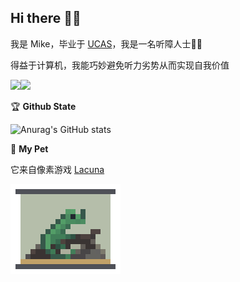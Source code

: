 <h2 color="#bd93f9">Hi there 👋🏼</h2>

我是 Mike，毕业于 [UCAS](https://www.ucas.ac.cn/)，我是一名听障人士🦻🏼

得益于计算机，我能巧妙避免听力劣势从而实现自我价值

![](https://img.shields.io/badge/像素党-blue)![](https://img.shields.io/badge/图吧垃圾佬-blue)

🏆 **Github State**

![Anurag's GitHub stats](https://github-readme-stats.vercel.app/api?username=lmk123568&hide_title=True&hide_border=True&show_icons=true&theme=dracula)

🦎 **My Pet**

它来自像素游戏 [Lacuna](https://store.steampowered.com/app/1364100/Lacuna/)

![pet](chameleonic.gif)

